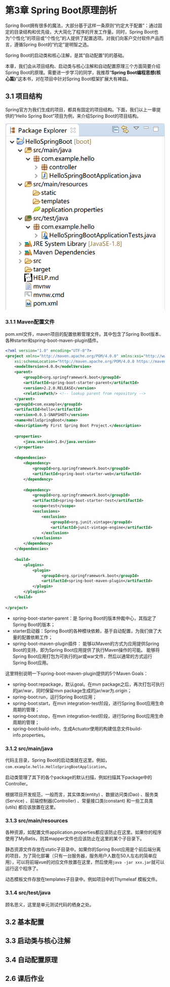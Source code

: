 # 第3章 Spring Boot原理剖析

Spring Boot拥有很多的魔法，大部分基于这样一条原则“约定大于配置”：通过固定的目录结构和优先级，大大简化了程序的开发工作量。同时，Spring Boot也为“个性化”的项目或“个性化”的人提供了配置选项。对我们向客户交付软件产品而言，遵循Spring Boot的“约定”是明智之选。

Spring Boot的启动类和核心注解，是其“自动配置”的的基础。

本章，我们会从项目结构、启动类与核心注解和自动配置原理三个方面简要介绍Spring Boot的原理。需要进一步学习的同学，我推荐“**Spring Boot编程思想(核心篇)**”这本书，对在项目中针对Spring Boot框架扩展大有裨益。

## <span id = "structure">3.1 项目结构</span>

Spring官方为我们生成的项目，都具有固定的项目结构。下面，我们以上一章提供的“Hello Spring Boot”项目为例，来介绍Spring Boot的项目结构。

![项目目录结构](images/image-20191107231751890.png)

### 3.1.1 Maven配置文件

pom.xml文件，maven项目的配置依赖管理文件。其中包含了Spring Boot版本、各种starter和spring-boot-maven-plugin插件。

```xml
<?xml version="1.0" encoding="UTF-8"?>
<project xmlns="http://maven.apache.org/POM/4.0.0" xmlns:xsi="http://www.w3.org/2001/XMLSchema-instance"
	xsi:schemaLocation="http://maven.apache.org/POM/4.0.0 https://maven.apache.org/xsd/maven-4.0.0.xsd">
	<modelVersion>4.0.0</modelVersion>
	<parent>
		<groupId>org.springframework.boot</groupId>
		<artifactId>spring-boot-starter-parent</artifactId>
		<version>2.2.0.RELEASE</version>
		<relativePath/> <!-- lookup parent from repository -->
	</parent>
	<groupId>com.example</groupId>
	<artifactId>hello</artifactId>
	<version>0.0.1-SNAPSHOT</version>
	<name>HelloSpringBoot</name>
	<description>My First Spring Boot Project.</description>

	<properties>
		<java.version>1.8</java.version>
	</properties>

	<dependencies>
		<dependency>
			<groupId>org.springframework.boot</groupId>
			<artifactId>spring-boot-starter-web</artifactId>
		</dependency>

		<dependency>
			<groupId>org.springframework.boot</groupId>
			<artifactId>spring-boot-starter-test</artifactId>
			<scope>test</scope>
			<exclusions>
				<exclusion>
					<groupId>org.junit.vintage</groupId>
					<artifactId>junit-vintage-engine</artifactId>
				</exclusion>
			</exclusions>
		</dependency>
	</dependencies>

	<build>
		<plugins>
			<plugin>
				<groupId>org.springframework.boot</groupId>
				<artifactId>spring-boot-maven-plugin</artifactId>
			</plugin>
		</plugins>
	</build>

</project>
```

- spring-boot-starter-parent：是 Spring Boot的版本仲裁中心，其指定了Spring Boot的版本；
- starter启动器：Spring Boot的各种模块依赖，基于自动配置，为我们做了大量的配置依赖工作；
- spring-boot-maven-plugin插件： 能够以Maven的方式为应用提供Spring Boot的支持，即为Spring Boot应用提供了执行Maven操作的可能。 能够将Spring Boot应用打包为可执行的jar或war文件，然后以通常的方式运行Spring Boot应用。

这里特别说明一下spring-boot-maven-plugin提供的5个Maven Goals：

- spring-boot:repackage，默认goal。在mvn package之后，再次打包可执行的jar/war，同时保留mvn package生成的jar/war为.origin；
- spring-boot:run，运行Spring Boot应用；
- spring-boot:start，在mvn integration-test阶段，进行Spring Boot应用生命周期的管理；
- spring-boot:stop，在mvn integration-test阶段，进行Spring Boot应用生命周期的管理；
- spring-boot:build-info，生成Actuator使用的构建信息文件build-info.properties。

### 3.1.2 src/main/java

代码主目录，Spring  Boot的启动类就在这里。例如，`com.example.hello.HelloSpringBootApplication`。

启动类管理了其下的各个package的默认扫描，例如扫描其下package中的Controller。

根据项目开发规范，一般而言，其实体类(entity) 、数据访问类(Dao) 、服务类(Service) 、前端控制器(Controller) 、常量接口类(constant) 和一些工具类(utils) 都应该放置在这里。

### 3.1.3 src/main/resources

各种资源，如配置文件application.properties都应该防止在这里。如果你的程序使用了MyBatis，则其mapper文件也应该防止在这里的某个子目录下。

静态资源文件存放在static子目录中。如果你的Spring Boot应用是个前后端分离的项目，为了简化部署（只有一台服务器，服务用户人数在50人左右的简单应用），可以将前端vue的对应文件放置在这里，然后使用`java -jar xxx.jar`就可以运行这个程序了。

动态模板文件存放在templates子目录中。例如项目中的Thymeleaf 模板文件。

### 3.1.4 src/test/java

顾名思义，这里是单元测试代码的栖身之处。

## <span id = "baseConfig">3.2 基本配置</span>

## <span id = "annotation">3.3 启动类与核心注解</span>

## <span id = "autoConfig">3.4 自动配置原理</span>

## <span id = 'homework'>2.6 课后作业</span>

